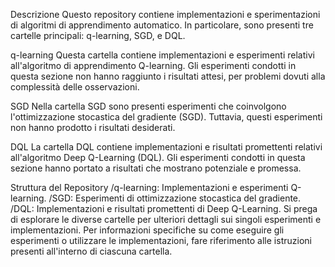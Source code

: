 Descrizione
Questo repository contiene implementazioni e sperimentazioni di algoritmi di apprendimento automatico. In particolare, sono presenti tre cartelle principali: q-learning, SGD, e DQL.

q-learning
Questa cartella contiene implementazioni e esperimenti relativi all'algoritmo di apprendimento Q-learning. Gli esperimenti condotti in questa sezione non hanno raggiunto i risultati attesi, per problemi dovuti alla complessità delle osservazioni.

SGD
Nella cartella SGD sono presenti esperimenti che coinvolgono l'ottimizzazione stocastica del gradiente (SGD). Tuttavia, questi esperimenti non hanno prodotto i risultati desiderati.

DQL
La cartella DQL contiene implementazioni e risultati promettenti relativi all'algoritmo Deep Q-Learning (DQL). Gli esperimenti condotti in questa sezione hanno portato a risultati che mostrano potenziale e promessa.

Struttura del Repository
/q-learning: Implementazioni e esperimenti Q-learning.
/SGD: Esperimenti di ottimizzazione stocastica del gradiente.
/DQL: Implementazioni e risultati promettenti di Deep Q-Learning.
Si prega di esplorare le diverse cartelle per ulteriori dettagli sui singoli esperimenti e implementazioni. Per informazioni specifiche su come eseguire gli esperimenti o utilizzare le implementazioni, fare riferimento alle istruzioni presenti all'interno di ciascuna cartella.
